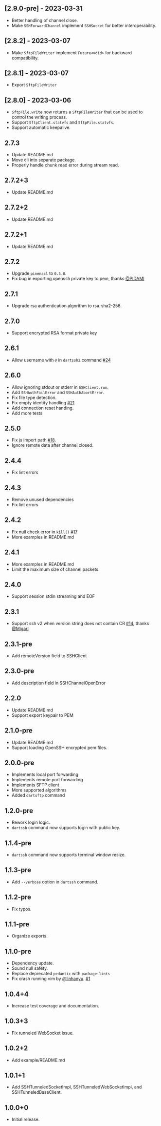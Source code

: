 ## [2.9.0-pre] - 2023-03-31
- Better handling of channel close.
- Make `SSHForwardChannel` implement `SSHSocket` for better interoperability.

## [2.8.2] - 2023-03-07
- Make `SftpFileWriter` implement `Future<void>` for backward compatibility.

## [2.8.1] - 2023-03-07
- Export `SftpFileWriter`

## [2.8.0] - 2023-03-06
- `SftpFile.write` now returns a `SftpFileWriter` that can be used to control
  the writing process.
- Support `SftpClient.statvfs` and `SftpFile.statvfs`.
- Support automatic keepalive.

## 2.7.3
- Update README.md
- Move cli into separate package.
- Properly handle chunk read error during stream read.

## 2.7.2+3
- Update README.md

## 2.7.2+2
- Update README.md

## 2.7.2+1
- Update README.md

## 2.7.2
- Upgrade `pinenacl` to `0.5.0`.
- Fix bug in exporting openssh private key to pem, thanks [@PIDAMI]

## 2.7.1
- Upgrade rsa authentication algorithm to rsa-sha2-256.

## 2.7.0
- Support encrypted RSA format private key

## 2.6.1
- Allow username with `@` in `dartssh2` command [#24]

## 2.6.0
- Allow ignoring stdout or stderr in `SSHClient.run`.
- Add `SSHAuthFailError` and `SSHAuthAbortError`.
- Fix file type detection.
- Fix empty identity handling [#21]
- Add connection reset handing.
- Add more tests

## 2.5.0
- Fix js import path [#18].
- Ignore remote data after channel closed.

## 2.4.4
- Fix lint errors

## 2.4.3
- Remove unused dependencies
- Fix lint errors

## 2.4.2
- Fix null check error in `kill()` [#17]
- More examples in README.md
## 2.4.1
- More examples in README.md
- Limit the maximum size of channel packets

## 2.4.0
- Support session stdin streaming and EOF

## 2.3.1
- Support ssh v2 when version string does not contain CR [#14], thanks [@Migarl]

## 2.3.1-pre
- Add remoteVersion field to SSHClient

## 2.3.0-pre
- Add description field in SSHChannelOpenError

## 2.2.0
- Update README.md
- Support export keypair to PEM

## 2.1.0-pre
- Update README.md
- Support loading OpenSSH encrypted pem files.

## 2.0.0-pre
- Implements local port forwarding
- Implements remote port forwarding
- Implements SFTP client
- More supported algorithms
- Added `dartsftp` command

## 1.2.0-pre

- Rework login logic.
- `dartssh` command now supports login with public key.

## 1.1.4-pre

- `dartssh` command now supports terminal window resize.

## 1.1.3-pre

- Add `--verbose` option in `dartssh` command.

## 1.1.2-pre

- Fix typos.

## 1.1.1-pre

- Organize exports.
## 1.1.0-pre

- Dependency update.
- Sound null safety.
- Replace deprecated `pedantic` with `package:lints`
- Fix crash running vim by [@linhanyu].  [#1]

## 1.0.4+4

- Increase test coverage and documentation.

## 1.0.3+3

- Fix tunneled WebSocket issue.

## 1.0.2+2

- Add example/README.md

## 1.0.1+1

- Add SSHTunneledSocketImpl, SSHTunneledWebSocketImpl, and SSHTunneledBaseClient.

## 1.0.0+0

- Initial release.

[#24]: https://github.com/TerminalStudio/dartssh2/issues/24
[#21]: https://github.com/TerminalStudio/dartssh2/issues/21
[#18]: https://github.com/TerminalStudio/dartssh2/issues/18
[#17]: https://github.com/TerminalStudio/dartssh2/issues/17
[#14]: https://github.com/TerminalStudio/dartssh2/pull/14
[#1]: https://github.com/TerminalStudio/dartssh/pull/1/files

[@linhanyu]: https://github.com/linhanyu
[@Migarl]: https://github.com/Migarl
[@PIDAMI]: https://github.com/PIDAMI